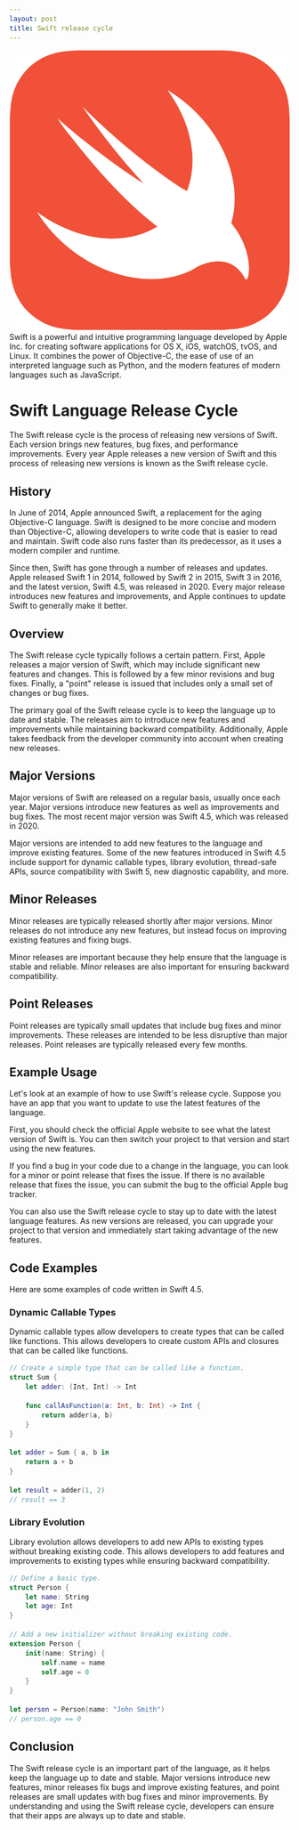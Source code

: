 ```yaml
---
layout: post
title: Swift release cycle
---
```

<div class="row">
    <div class="col-sm-2">
        <img src="/images/swift-logo.png" alt="swift logo"/>
    </div>
    <div class="col-sm-10">
       Swift is a powerful and intuitive programming language developed by Apple Inc. for creating software applications for OS X, iOS, watchOS, tvOS, and Linux. It combines the power of Objective-C, the ease of use of an interpreted language such as Python, and the modern features of modern languages such as JavaScript.
    </div>
</div>


# Swift Language Release Cycle

The Swift release cycle is the process of releasing new versions of Swift. Each version brings new features, bug fixes, and performance improvements. Every year Apple releases a new version of Swift and this process of releasing new versions is known as the Swift release cycle.

## History

In June of 2014, Apple announced Swift, a replacement for the aging Objective-C language. Swift is designed to be more concise and modern than Objective-C, allowing developers to write code that is easier to read and maintain. Swift code also runs faster than its predecessor, as it uses a modern compiler and runtime.

Since then, Swift has gone through a number of releases and updates. Apple released Swift 1 in 2014, followed by Swift 2 in 2015, Swift 3 in 2016, and the latest version, Swift 4.5, was released in 2020. Every major release introduces new features and improvements, and Apple continues to update Swift to generally make it better.

## Overview

The Swift release cycle typically follows a certain pattern. First, Apple releases a major version of Swift, which may include significant new features and changes. This is followed by a few minor revisions and bug fixes. Finally, a "point" release is issued that includes only a small set of changes or bug fixes.

The primary goal of the Swift release cycle is to keep the language up to date and stable. The releases aim to introduce new features and improvements while maintaining backward compatibility. Additionally, Apple takes feedback from the developer community into account when creating new releases.

## Major Versions

Major versions of Swift are released on a regular basis, usually once each year. Major versions introduce new features as well as improvements and bug fixes. The most recent major version was Swift 4.5, which was released in 2020.

Major versions are intended to add new features to the language and improve existing features. Some of the new features introduced in Swift 4.5 include support for dynamic callable types, library evolution, thread-safe APIs, source compatibility with Swift 5, new diagnostic capability, and more.

## Minor Releases

Minor releases are typically released shortly after major versions. Minor releases do not introduce any new features, but instead focus on improving existing features and fixing bugs.

Minor releases are important because they help ensure that the language is stable and reliable. Minor releases are also important for ensuring backward compatibility.

## Point Releases

Point releases are typically small updates that include bug fixes and minor improvements. These releases are intended to be less disruptive than major releases. Point releases are typically released every few months.

## Example Usage

Let's look at an example of how to use Swift's release cycle. Suppose you have an app that you want to update to use the latest features of the language.

First, you should check the official Apple website to see what the latest version of Swift is. You can then switch your project to that version and start using the new features.

If you find a bug in your code due to a change in the language, you can look for a minor or point release that fixes the issue. If there is no available release that fixes the issue, you can submit the bug to the official Apple bug tracker.

You can also use the Swift release cycle to stay up to date with the latest language features. As new versions are released, you can upgrade your project to that version and immediately start taking advantage of the new features.

## Code Examples

Here are some examples of code written in Swift 4.5.

### Dynamic Callable Types

Dynamic callable types allow developers to create types that can be called like functions. This allows developers to create custom APIs and closures that can be called like functions.

```swift
// Create a simple type that can be called like a function.
struct Sum {
    let adder: (Int, Int) -> Int

    func callAsFunction(a: Int, b: Int) -> Int {
        return adder(a, b)
    }
}

let adder = Sum { a, b in
    return a + b
}

let result = adder(1, 2)
// result == 3
```

### Library Evolution

Library evolution allows developers to add new APIs to existing types without breaking existing code. This allows developers to add features and improvements to existing types while ensuring backward compatibility.

```swift
// Define a basic type.
struct Person {
    let name: String
    let age: Int
}

// Add a new initializer without breaking existing code.
extension Person {
    init(name: String) {
        self.name = name
        self.age = 0
    }
}

let person = Person(name: "John Smith")
// person.age == 0
```

## Conclusion

The Swift release cycle is an important part of the language, as it helps keep the language up to date and stable. Major versions introduce new features, minor releases fix bugs and improve existing features, and point releases are small updates with bug fixes and minor improvements. By understanding and using the Swift release cycle, developers can ensure that their apps are always up to date and stable.
